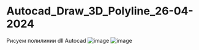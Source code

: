 # Autocad_Draw_3D_Polyline_26-04-2024
 Рисуем полилинии dll Autocad
![image](https://github.com/fishman123456/Autocad_Draw_3D_Polyline_26-04-2024/assets/106389581/863ec5fc-7f79-4903-a573-0f9618dab4d5)
![image](https://github.com/fishman123456/Autocad_Draw_3D_Polyline_26-04-2024/assets/106389581/b0c857e0-e2e6-48e8-ac5d-2fab6a3fc557)
